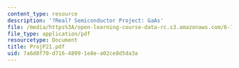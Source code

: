 ```yaml
---
content_type: resource
description: '?Real? Semiconductor Project: GaAs'
file: /media/https%3A/open-learning-course-data-rc.s3.amazonaws.com/6-730-physics-for-solid-state-applications-spring-2003/7a6d8f70d71648991e8ea02ce8d5da3a_ProjP21.pdf
file_type: application/pdf
resourcetype: Document
title: ProjP21.pdf
uid: 7a6d8f70-d716-4899-1e8e-a02ce8d5da3a
---
```

